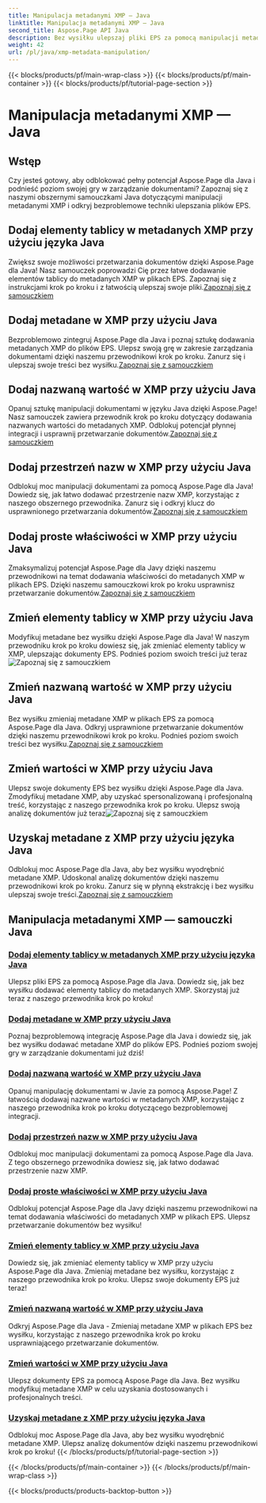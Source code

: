 ```yaml
---
title: Manipulacja metadanymi XMP — Java
linktitle: Manipulacja metadanymi XMP — Java
second_title: Aspose.Page API Java
description: Bez wysiłku ulepszaj pliki EPS za pomocą manipulacji metadanymi XMP — od dodawania elementów po wyodrębnianie. Usprawnij zarządzanie dokumentami dzięki naszym przewodnikom.
weight: 42
url: /pl/java/xmp-metadata-manipulation/
---
```


{{< blocks/products/pf/main-wrap-class >}}
{{< blocks/products/pf/main-container >}}
{{< blocks/products/pf/tutorial-page-section >}}

# Manipulacja metadanymi XMP — Java


## Wstęp

Czy jesteś gotowy, aby odblokować pełny potencjał Aspose.Page dla Java i podnieść poziom swojej gry w zarządzanie dokumentami? Zapoznaj się z naszymi obszernymi samouczkami Java dotyczącymi manipulacji metadanymi XMP i odkryj bezproblemowe techniki ulepszania plików EPS.

## Dodaj elementy tablicy w metadanych XMP przy użyciu języka Java

 Zwiększ swoje możliwości przetwarzania dokumentów dzięki Aspose.Page dla Java! Nasz samouczek poprowadzi Cię przez łatwe dodawanie elementów tablicy do metadanych XMP w plikach EPS. Zapoznaj się z instrukcjami krok po kroku i z łatwością ulepszaj swoje pliki.[Zapoznaj się z samouczkiem](./add-array-items/)

## Dodaj metadane w XMP przy użyciu Java

 Bezproblemowo zintegruj Aspose.Page dla Java i poznaj sztukę dodawania metadanych XMP do plików EPS. Ulepsz swoją grę w zakresie zarządzania dokumentami dzięki naszemu przewodnikowi krok po kroku. Zanurz się i ulepszaj swoje treści bez wysiłku.[Zapoznaj się z samouczkiem](./add-metadata/)

## Dodaj nazwaną wartość w XMP przy użyciu Java

Opanuj sztukę manipulacji dokumentami w języku Java dzięki Aspose.Page! Nasz samouczek zawiera przewodnik krok po kroku dotyczący dodawania nazwanych wartości do metadanych XMP. Odblokuj potencjał płynnej integracji i usprawnij przetwarzanie dokumentów.[Zapoznaj się z samouczkiem](./add-named-value/)

## Dodaj przestrzeń nazw w XMP przy użyciu Java

 Odblokuj moc manipulacji dokumentami za pomocą Aspose.Page dla Java! Dowiedz się, jak łatwo dodawać przestrzenie nazw XMP, korzystając z naszego obszernego przewodnika. Zanurz się i odkryj klucz do usprawnionego przetwarzania dokumentów.[Zapoznaj się z samouczkiem](./add-namespace/)

## Dodaj proste właściwości w XMP przy użyciu Java

 Zmaksymalizuj potencjał Aspose.Page dla Javy dzięki naszemu przewodnikowi na temat dodawania właściwości do metadanych XMP w plikach EPS. Dzięki naszemu samouczkowi krok po kroku usprawnisz przetwarzanie dokumentów.[Zapoznaj się z samouczkiem](./add-simple-properties/)

## Zmień elementy tablicy w XMP przy użyciu Java

 Modyfikuj metadane bez wysiłku dzięki Aspose.Page dla Java! W naszym przewodniku krok po kroku dowiesz się, jak zmieniać elementy tablicy w XMP, ulepszając dokumenty EPS. Podnieś poziom swoich treści już teraz![Zapoznaj się z samouczkiem](./change-array-items/)

## Zmień nazwaną wartość w XMP przy użyciu Java

Bez wysiłku zmieniaj metadane XMP w plikach EPS za pomocą Aspose.Page dla Java. Odkryj usprawnione przetwarzanie dokumentów dzięki naszemu przewodnikowi krok po kroku. Podnieś poziom swoich treści bez wysiłku.[Zapoznaj się z samouczkiem](./change-named-value/)

## Zmień wartości w XMP przy użyciu Java

 Ulepsz swoje dokumenty EPS bez wysiłku dzięki Aspose.Page dla Java. Zmodyfikuj metadane XMP, aby uzyskać spersonalizowaną i profesjonalną treść, korzystając z naszego przewodnika krok po kroku. Ulepsz swoją analizę dokumentów już teraz![Zapoznaj się z samouczkiem](./change-values/)

## Uzyskaj metadane z XMP przy użyciu języka Java

 Odblokuj moc Aspose.Page dla Java, aby bez wysiłku wyodrębnić metadane XMP. Udoskonal analizę dokumentów dzięki naszemu przewodnikowi krok po kroku. Zanurz się w płynną ekstrakcję i bez wysiłku ulepszaj swoje treści.[Zapoznaj się z samouczkiem](./get-metadata/)
## Manipulacja metadanymi XMP — samouczki Java
### [Dodaj elementy tablicy w metadanych XMP przy użyciu języka Java](./add-array-items/)
Ulepsz pliki EPS za pomocą Aspose.Page dla Java. Dowiedz się, jak bez wysiłku dodawać elementy tablicy do metadanych XMP. Skorzystaj już teraz z naszego przewodnika krok po kroku!
### [Dodaj metadane w XMP przy użyciu Java](./add-metadata/)
Poznaj bezproblemową integrację Aspose.Page dla Java i dowiedz się, jak bez wysiłku dodawać metadane XMP do plików EPS. Podnieś poziom swojej gry w zarządzanie dokumentami już dziś!
### [Dodaj nazwaną wartość w XMP przy użyciu Java](./add-named-value/)
Opanuj manipulację dokumentami w Javie za pomocą Aspose.Page! Z łatwością dodawaj nazwane wartości w metadanych XMP, korzystając z naszego przewodnika krok po kroku dotyczącego bezproblemowej integracji.
### [Dodaj przestrzeń nazw w XMP przy użyciu Java](./add-namespace/)
Odblokuj moc manipulacji dokumentami za pomocą Aspose.Page dla Java. Z tego obszernego przewodnika dowiesz się, jak łatwo dodawać przestrzenie nazw XMP.
### [Dodaj proste właściwości w XMP przy użyciu Java](./add-simple-properties/)
Odblokuj potencjał Aspose.Page dla Javy dzięki naszemu przewodnikowi na temat dodawania właściwości do metadanych XMP w plikach EPS. Ulepsz przetwarzanie dokumentów bez wysiłku!
### [Zmień elementy tablicy w XMP przy użyciu Java](./change-array-items/)
Dowiedz się, jak zmieniać elementy tablicy w XMP przy użyciu Aspose.Page dla Java. Zmieniaj metadane bez wysiłku, korzystając z naszego przewodnika krok po kroku. Ulepsz swoje dokumenty EPS już teraz!
### [Zmień nazwaną wartość w XMP przy użyciu Java](./change-named-value/)
Odkryj Aspose.Page dla Java - Zmieniaj metadane XMP w plikach EPS bez wysiłku, korzystając z naszego przewodnika krok po kroku usprawniającego przetwarzanie dokumentów.
### [Zmień wartości w XMP przy użyciu Java](./change-values/)
Ulepsz dokumenty EPS za pomocą Aspose.Page dla Java. Bez wysiłku modyfikuj metadane XMP w celu uzyskania dostosowanych i profesjonalnych treści.
### [Uzyskaj metadane z XMP przy użyciu języka Java](./get-metadata/)
Odblokuj moc Aspose.Page dla Java, aby bez wysiłku wyodrębnić metadane XMP. Ulepsz analizę dokumentów dzięki naszemu przewodnikowi krok po kroku!
{{< /blocks/products/pf/tutorial-page-section >}}

{{< /blocks/products/pf/main-container >}}
{{< /blocks/products/pf/main-wrap-class >}}

{{< blocks/products/products-backtop-button >}}
